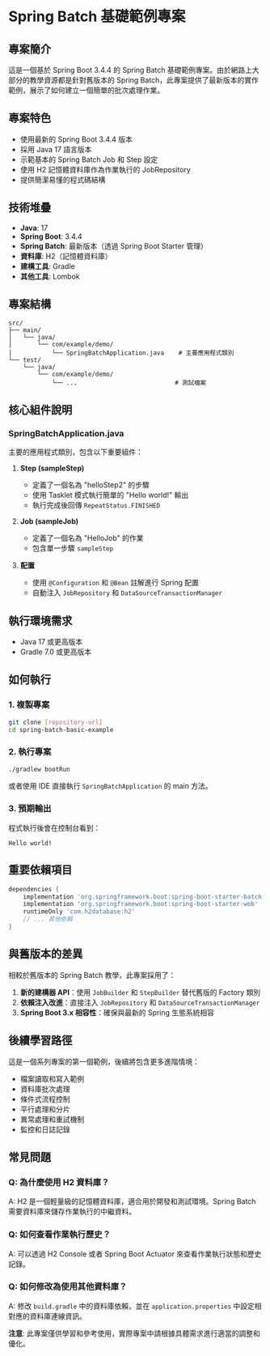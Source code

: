 # Spring Batch 基礎範例專案

## 專案簡介

這是一個基於 Spring Boot 3.4.4 的 Spring Batch 基礎範例專案。由於網路上大部分的教學資源都是針對舊版本的 Spring Batch，此專案提供了最新版本的實作範例，展示了如何建立一個簡單的批次處理作業。

## 專案特色

- 使用最新的 Spring Boot 3.4.4 版本
- 採用 Java 17 語言版本
- 示範基本的 Spring Batch Job 和 Step 設定
- 使用 H2 記憶體資料庫作為作業執行的 JobRepository
- 提供簡潔易懂的程式碼結構

## 技術堆疊

- **Java**: 17
- **Spring Boot**: 3.4.4
- **Spring Batch**: 最新版本（透過 Spring Boot Starter 管理）
- **資料庫**: H2（記憶體資料庫）
- **建構工具**: Gradle
- **其他工具**: Lombok

## 專案結構

```
src/
├── main/
│   └── java/
│       └── com/example/demo/
│           └── SpringBatchApplication.java    # 主要應用程式類別
└── test/
    └── java/
        └── com/example/demo/
            └── ...                           # 測試檔案
```

## 核心組件說明

### SpringBatchApplication.java

主要的應用程式類別，包含以下重要組件：

1. **Step (sampleStep)**
   - 定義了一個名為 "helloStep2" 的步驟
   - 使用 Tasklet 模式執行簡單的 "Hello world!" 輸出
   - 執行完成後回傳 `RepeatStatus.FINISHED`

2. **Job (sampleJob)**
   - 定義了一個名為 "HelloJob" 的作業
   - 包含單一步驟 `sampleStep`

3. **配置**
   - 使用 `@Configuration` 和 `@Bean` 註解進行 Spring 配置
   - 自動注入 `JobRepository` 和 `DataSourceTransactionManager`

## 執行環境需求

- Java 17 或更高版本
- Gradle 7.0 或更高版本

## 如何執行

### 1. 複製專案
```bash
git clone [repository-url]
cd spring-batch-basic-example
```

### 2. 執行專案
```bash
./gradlew bootRun
```

或者使用 IDE 直接執行 `SpringBatchApplication` 的 main 方法。

### 3. 預期輸出
程式執行後會在控制台看到：
```
Hello world!
```

## 重要依賴項目

```gradle
dependencies {
    implementation 'org.springframework.boot:spring-boot-starter-batch'
    implementation 'org.springframework.boot:spring-boot-starter-web'
    runtimeOnly 'com.h2database:h2'
    // ... 其他依賴
}
```

## 與舊版本的差異

相較於舊版本的 Spring Batch 教學，此專案採用了：

1. **新的建構器 API**：使用 `JobBuilder` 和 `StepBuilder` 替代舊版的 Factory 類別
2. **依賴注入改進**：直接注入 `JobRepository` 和 `DataSourceTransactionManager`
3. **Spring Boot 3.x 相容性**：確保與最新的 Spring 生態系統相容

## 後續學習路徑

這是一個系列專案的第一個範例，後續將包含更多進階情境：

- 檔案讀取和寫入範例
- 資料庫批次處理
- 條件式流程控制
- 平行處理和分片
- 異常處理和重試機制
- 監控和日誌記錄

## 常見問題

### Q: 為什麼使用 H2 資料庫？
A: H2 是一個輕量級的記憶體資料庫，適合用於開發和測試環境。Spring Batch 需要資料庫來儲存作業執行的中繼資料。

### Q: 如何查看作業執行歷史？
A: 可以透過 H2 Console 或者 Spring Boot Actuator 來查看作業執行狀態和歷史記錄。

### Q: 如何修改為使用其他資料庫？
A: 修改 `build.gradle` 中的資料庫依賴，並在 `application.properties` 中設定相對應的資料庫連線資訊。

**注意**: 此專案僅供學習和參考使用，實際專案中請根據具體需求進行適當的調整和優化。